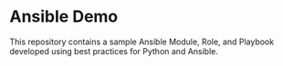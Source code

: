# Ansible Demo
This repository contains a sample Ansible Module, Role, and Playbook developed using best practices for Python and Ansible. 
